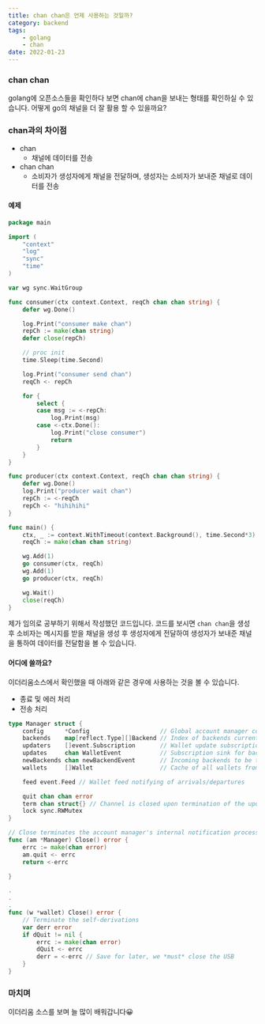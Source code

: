 ```yaml
---
title: chan chan은 언제 사용하는 것일까?
category: backend
tags:
	- golang
	- chan
date: 2022-01-23
---
```


### chan chan

golang에 오픈소스들을 확인하다 보면 chan에 chan을 보내는 형태를 확인하실 수 있습니다. 어떻게 go의 채널을 더 잘 활용 할 수 있을까요?

### chan과의 차이점

- chan
  - 채널에 데이터를 전송
- chan chan
  - 소비자가 생성자에게 채널을 전달하며, 생성자는 소비자가 보내준 채널로 데이터를 전송

#### 예제

```go
package main

import (
	"context"
	"log"
	"sync"
	"time"
)

var wg sync.WaitGroup

func consumer(ctx context.Context, reqCh chan chan string) {
	defer wg.Done()

	log.Print("consumer make chan")
	repCh := make(chan string)
	defer close(repCh)

	// proc init
	time.Sleep(time.Second)

	log.Print("consumer send chan")
	reqCh <- repCh

	for {
		select {
		case msg := <-repCh:
			log.Print(msg)
		case <-ctx.Done():
			log.Print("close consumer")
			return
		}
	}
}

func producer(ctx context.Context, reqCh chan chan string) {
	defer wg.Done()
	log.Print("producer wait chan")
	repCh := <-reqCh
	repCh <- "hihihihi"
}

func main() {
	ctx, _ := context.WithTimeout(context.Background(), time.Second*3)
	reqCh := make(chan chan string)

	wg.Add(1)
	go consumer(ctx, reqCh)
	wg.Add(1)
	go producer(ctx, reqCh)

	wg.Wait()
	close(reqCh)
}

```

제가 임의로 공부하기 위해서 작성했던 코드입니다. 코드를 보시면 `chan chan`을 생성 후 소비자는 메시지를 받을 채널을 생성 후 생성자에게 전달하여 생성자가 보내준 채널을 통하여 데이터를 전달함을 볼 수 있습니다.

#### 어디에 쓸까요?

이더리움소스에서 확인했을 때 아래와 같은 경우에 사용하는 것을 볼 수 있습니다.

- 종료 및 에러 처리
- 전송 처리

```go
type Manager struct {
	config      *Config                    // Global account manager configurations
	backends    map[reflect.Type][]Backend // Index of backends currently registered
	updaters    []event.Subscription       // Wallet update subscriptions for all backends
	updates     chan WalletEvent           // Subscription sink for backend wallet changes
	newBackends chan newBackendEvent       // Incoming backends to be tracked by the manager
	wallets     []Wallet                   // Cache of all wallets from all registered backends

	feed event.Feed // Wallet feed notifying of arrivals/departures

	quit chan chan error
	term chan struct{} // Channel is closed upon termination of the update loop
	lock sync.RWMutex
}

// Close terminates the account manager's internal notification processes.
func (am *Manager) Close() error {
	errc := make(chan error)
	am.quit <- errc
	return <-errc

}

.
.
.
func (w *wallet) Close() error {
    // Terminate the self-derivations
    var derr error
    if dQuit != nil {
        errc := make(chan error)
        dQuit <- errc
        derr = <-errc // Save for later, we *must* close the USB
    }
}
```

### 마치며

이더리움 소스를 보며 늘 많이 배워갑니다:grinning:
